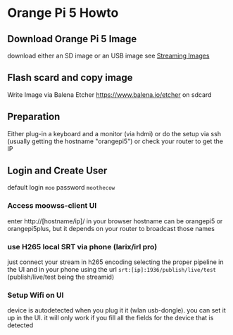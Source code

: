 # Orange Pi 5 Howto
## Download Orange Pi 5 Image
download either an SD image or an USB image see [Streaming Images](https://github.com/moo-the-cow/Streaming-Images)
## Flash scard and copy image
Write Image via Balena Etcher https://www.balena.io/etcher on sdcard 
## Preparation
Either plug-in a keyboard and a monitor (via hdmi) or do the setup via ssh (usually getting the hostname "orangepi5") or check your router to get the IP
## Login and Create User
default login `moo` password `moothecow`

### Access moowss-client UI
enter http://[hostname/ip]/ in your browser
hostname can be orangepi5 or orangepi5plus, but it depends on your router to broadcast those names
### use H265 local SRT via phone (larix/irl pro)
just connect your stream in h265 encoding selecting the proper pipeline in the UI
and in your phone using the url `srt:[ip]:1936/publish/live/test` (publish/live/test being the streamid)
### Setup Wifi on UI
device is autodetected when you plug it it (wlan usb-dongle). you can set it up in the UI. it will only work if you fill all the fields for the device that is detected
